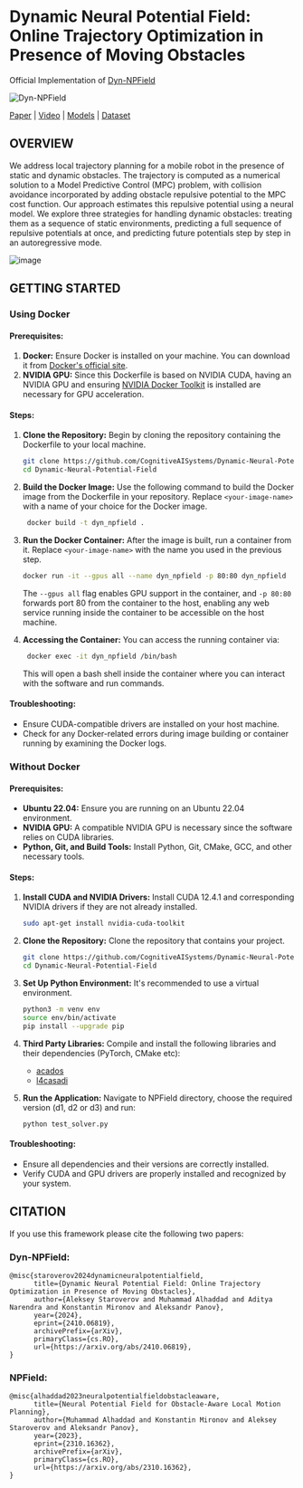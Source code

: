 # Dynamic Neural Potential Field: Online Trajectory Optimization in Presence of Moving Obstacles

Official Implementation of [Dyn-NPField](https://arxiv.org/abs/2410.06819)

![Dyn-NPField](https://github.com/user-attachments/assets/53c3f20a-3e9c-4c38-a5bf-453c30371902)

[Paper](https://arxiv.org/abs/2410.06819) | [Video]( https://youtu.be/8NqUtvvCOi4?si=WsPIDKKH9Dgz2Uy9) | [Models]() | [Dataset]()

## OVERVIEW
We address local trajectory planning for a mobile robot in the presence of static and dynamic obstacles. The trajectory is computed as a numerical solution to a Model Predictive Control (MPC) problem, with collision avoidance incorporated by adding obstacle repulsive potential to the MPC cost function. Our approach estimates this repulsive potential using a neural model. We explore three strategies for handling dynamic obstacles: treating them as a sequence of static environments, predicting a full sequence of repulsive potentials at once, and predicting future potentials step by step in an autoregressive mode.

![image](https://github.com/user-attachments/assets/0907bb43-3868-4119-ab8e-52f5edcbd979)

## GETTING STARTED

### **Using Docker**

#### Prerequisites:
1. **Docker:** Ensure Docker is installed on your machine. You can download it from [Docker's official site](https://docs.docker.com/get-docker/).
2. **NVIDIA GPU:** Since this Dockerfile is based on NVIDIA CUDA, having an NVIDIA GPU and ensuring [NVIDIA Docker Toolkit](https://github.com/NVIDIA/nvidia-docker) is installed are necessary for GPU acceleration.

#### Steps:

1. **Clone the Repository:**
   Begin by cloning the repository containing the Dockerfile to your local machine.
   ```bash
   git clone https://github.com/CognitiveAISystems/Dynamic-Neural-Potential-Field
   cd Dynamic-Neural-Potential-Field
   ```

2. **Build the Docker Image:**
   Use the following command to build the Docker image from the Dockerfile in your repository. Replace `<your-image-name>` with a name of your choice for the Docker image.
   ```bash
    docker build -t dyn_npfield .
   ```

3. **Run the Docker Container:**
   After the image is built, run a container from it. Replace `<your-image-name>` with the name you used in the previous step.
   ```bash
   docker run -it --gpus all --name dyn_npfield -p 80:80 dyn_npfield
   ```
   The `--gpus all` flag enables GPU support in the container, and `-p 80:80` forwards port 80 from the container to the host, enabling any web service running inside the container to be accessible on the host machine.

4. **Accessing the Container:**
   You can access the running container via:
   ```bash
    docker exec -it dyn_npfield /bin/bash
   ```
   This will open a bash shell inside the container where you can interact with the software and run commands.

#### Troubleshooting:
- Ensure CUDA-compatible drivers are installed on your host machine.
- Check for any Docker-related errors during image building or container running by examining the Docker logs.

### **Without Docker**

#### Prerequisites:
- **Ubuntu 22.04:** Ensure you are running on an Ubuntu 22.04 environment.
- **NVIDIA GPU:** A compatible NVIDIA GPU is necessary since the software relies on CUDA libraries.
- **Python, Git, and Build Tools:** Install Python, Git, CMake, GCC, and other necessary tools.

#### Steps:

1. **Install CUDA and NVIDIA Drivers:**
   Install CUDA 12.4.1 and corresponding NVIDIA drivers if they are not already installed.
   ```bash
   sudo apt-get install nvidia-cuda-toolkit
   ```

2. **Clone the Repository:**
   Clone the repository that contains your project.
   ```bash
   git clone https://github.com/CognitiveAISystems/Dynamic-Neural-Potential-Field
   cd Dynamic-Neural-Potential-Field
   ```

3. **Set Up Python Environment:**
   It's recommended to use a virtual environment.
   ```bash
   python3 -m venv env
   source env/bin/activate
   pip install --upgrade pip
   ```

4. **Third Party Libraries:**
   Compile and install the following libraries and their dependencies (PyTorch, CMake etc):
   - [acados](https://github.com/acados/acados)
   - [l4casadi](https://github.com/Tim-Salzmann/l4casadi)  

6. **Run the Application:**
   Navigate to NPField directory, choose the required version (d1, d2 or d3) and run: 
   ```
   python test_solver.py
   ```

#### Troubleshooting:
- Ensure all dependencies and their versions are correctly installed.
- Verify CUDA and GPU drivers are properly installed and recognized by your system.


## CITATION
If you use this framework please cite the following two papers:

### Dyn-NPField: 
```
@misc{staroverov2024dynamicneuralpotentialfield,
      title={Dynamic Neural Potential Field: Online Trajectory Optimization in Presence of Moving Obstacles}, 
      author={Aleksey Staroverov and Muhammad Alhaddad and Aditya Narendra and Konstantin Mironov and Aleksandr Panov},
      year={2024},
      eprint={2410.06819},
      archivePrefix={arXiv},
      primaryClass={cs.RO},
      url={https://arxiv.org/abs/2410.06819}, 
}
```

### NPField:
```
@misc{alhaddad2023neuralpotentialfieldobstacleaware,
      title={Neural Potential Field for Obstacle-Aware Local Motion Planning}, 
      author={Muhammad Alhaddad and Konstantin Mironov and Aleksey Staroverov and Aleksandr Panov},
      year={2023},
      eprint={2310.16362},
      archivePrefix={arXiv},
      primaryClass={cs.RO},
      url={https://arxiv.org/abs/2310.16362}, 
}
```
